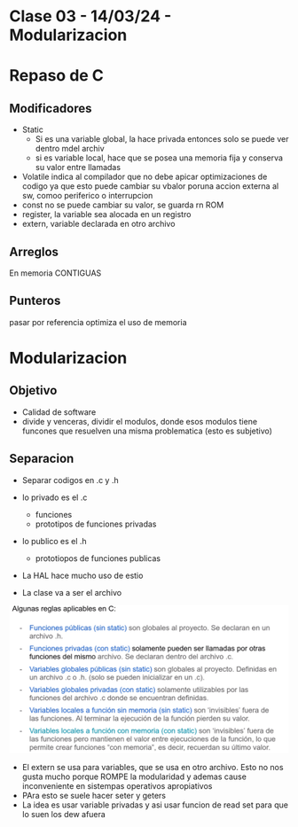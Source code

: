 # Clase 03 - 14/03/24 - Modularizacion

# Repaso de C
## Modificadores
- Static
    - Si es una variable global, la hace privada entonces solo se puede ver dentro mdel archiv
    - si es variable local, hace que se posea una memoria fija y conserva su valor entre llamadas
- Volatile indica al compilador que no debe apicar optimizaciones de codigo ya que esto puede cambiar su vbalor poruna accion externa al sw, comoo periferico o interrupcion
- const no se puede cambiar su valor, se guarda rn ROM
- register, la variable sea alocada en un registro
- extern, variable declarada en otro archivo


## Arreglos
En memoria CONTIGUAS

## Punteros
pasar por referencia optimiza el uso de memoria


# Modularizacion
## Objetivo 
- Calidad de software
- divide y venceras, dividir el modulos, donde esos modulos tiene funcones que resuelven una misma problematica (esto es subjetivo)

## Separacion
- Separar codigos en .c y .h
- lo privado es el .c
    - funciones
    - prototipos de funciones privadas
- lo publico es el .h
    - prototiopos de funciones publicas
- La HAL hace mucho uso de estio

- La clase va a ser el archivo

![alt text](image.png)

- El extern se usa para variables, que se usa en otro archivo. Esto no nos gusta mucho porque ROMPE la modularidad y ademas cause inconveniente en sistempas operativos apropiativos
- PAra esto se suele hacer seter y geters
- La idea es usar variable privadas y asi usar funcion de read set para que lo suen los dew afuera